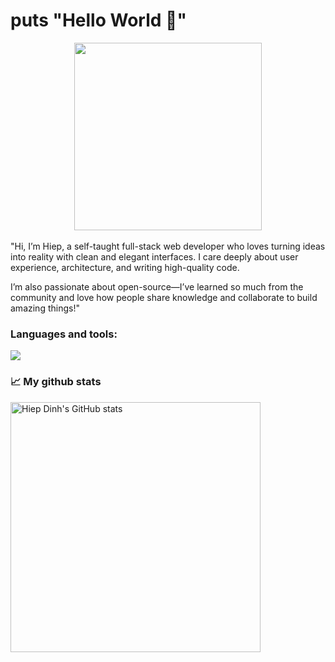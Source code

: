 # puts  "Hello World 👋"

<div align="center">
  <img width="300" src="./hello.gif">
</div>
<br />
"Hi, I’m Hiep, a self-taught full-stack web developer who loves turning ideas into reality with clean and elegant interfaces. I care deeply about user experience, architecture, and writing high-quality code.


I’m also passionate about open-source—I’ve learned so much from the community and love how people share knowledge and collaborate to build amazing things!"
<br />

### Languages and tools:
<p align="left">
  <a href="https://skillicons.dev">
    <img src="https://skillicons.dev/icons?i=js,ts,python,ruby,jquery,vue,nodejs,express,rails,postgres,redis,firebase,linux,git,github,aws,docker,ansible,nginx,heroku" />
  </a>
</p>

### 📈 My github stats

<div align="left">
  <img src="https://github-readme-stats.vercel.app/api?username=dhhiep&show_icons=true&bg_color=0,f5b161,ec366e&title_color=fff&text_color=fff&icon_color=fff" alt="Hiep Dinh's GitHub stats" width="400" />
</div>


